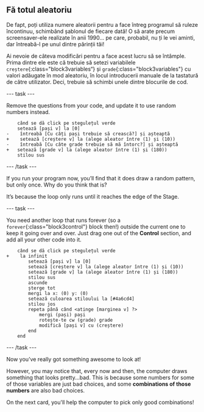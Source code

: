 ## Fă totul aleatoriu

De fapt, poți utiliza numere aleatorii pentru a face întreg programul să ruleze încontinuu, schimbând șablonul de fiecare dată! O să arate precum screensaver-ele realizate în anii 1990... pe care, probabil, nu ți le vei aminti, dar întreabă-l pe unul dintre părinții tăi!

Ai nevoie de câteva modificări pentru a face acest lucru să se întâmple. Prima dintre ele este că trebuie să setezi variabilele `creștere`{:class="block3variables“} și `grade`{:class="block3variables"} cu valori adăugate în mod aleatoriu, în locul introducerii manuale de la tastatură de către utilizator. Deci, trebuie să schimbi unele dintre blocurile de cod.

\--- task \---

Remove the questions from your code, and update it to use random numbers instead.

```blocks3
    când se dă click pe stegulețul verde
    setează [pași v] la [0]
-    întreabă [Cu câți pași trebuie să crească?] și așteaptă
+    setează [creștere v] la (alege aleator între (1) și (10))
-    întreabă [Cu câte grade trebuie să mă întorc?] și așteaptă
+   setează [grade v] la (alege aleator între (1) și (180))
    stilou sus
```

\--- /task \---

If you run your program now, you’ll find that it does draw a random pattern, but only once. Why do you think that is?

It’s because the loop only runs until it reaches the edge of the Stage.

\--- task \---

You need another loop that runs forever (so a `forever`{:class="block3control"} block then!) outside the current one to keep it going over and over. Just drag one out of the **Control** section, and add all your other code into it.

```blocks3
    când se dă click pe stegulețul verde
+    la infinit 
        setează [pași v] la [0]
        setează [creștere v] la (alege aleator între (1) și (10))
        setează [grade v] la (alege aleator între (1) și (180))
        stilou sus
        ascunde
        șterge tot
        mergi la x: (0) y: (0)
        setează culoarea stiloului la [#4a6cd4]
        stilou jos
        repeta până când <atinge [marginea v] ?> 
            mergi (pași) pași
            rotește-te cw (grade) grade
            modifică [pași v] cu (creștere)
        end
    end
```

\--- /task \---

Now you’ve really got something awesome to look at!

However, you may notice that, every now and then, the computer draws something that looks pretty...bad. This is because some numbers for some of those variables are just bad choices, and some **combinations of those numbers** are also bad choices.

On the next card, you'll help the computer to pick only good combinations!